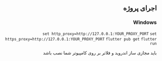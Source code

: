 <div dir="rtl" style="text-align: right">
  
  
 ## اجرای پروژه
 
 ### Windows
 
 `set http_proxy=http://127.0.0.1:YOUR_PROXY_PORT`
 `set https_proxy=http://127.0.0.1:YOUR_PROXY_PORT`
 `flutter pub get`
 `flutter run`
 
 باید مجازی ساز اندروید و فلاتر بر روی کامپیوتر شما نصب باشد
    
 </div>
